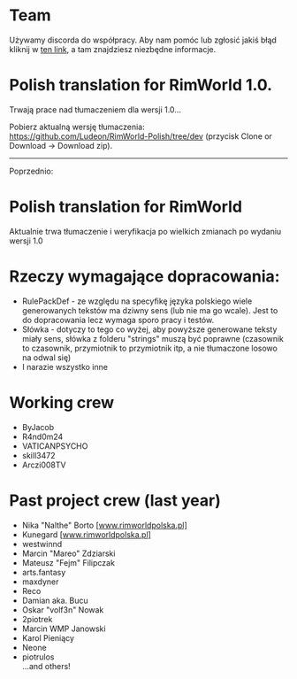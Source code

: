 # Team
Używamy discorda do współpracy. Aby nam pomóc lub zgłosić jakiś błąd kliknij w [ten link](https://discord.gg/BPkDRh9), a tam znajdziesz niezbędne informacje.

# Polish translation for RimWorld 1.0.

Trwają prace nad tłumaczeniem dla wersji 1.0...  

Pobierz aktualną wersję tłumaczenia:  
https://github.com/Ludeon/RimWorld-Polish/tree/dev (przycisk Clone or Download -> Download zip).  



--------
Poprzednio:
# Polish translation for RimWorld

Aktualnie trwa tłumaczenie i weryfikacja po wielkich zmianach po wydaniu wersji 1.0

# Rzeczy wymagające dopracowania:  
* RulePackDef - ze względu na specyfikę języka polskiego wiele generowanych tekstów ma dziwny sens (lub nie ma go wcale). Jest to do dopracowania lecz wymaga sporo pracy i testów.
* Słówka - dotyczy to tego co wyżej, aby powyższe generowane teksty miały sens, słówka z folderu "strings" muszą być poprawne (czasownik to czasownik, przymiotnik to przymiotnik itp, a nie tłumaczone losowo na odwal się)
* I narazie wszystko inne

# Working crew
* ByJacob  
* R4nd0m24  
* VATICANPSYCHO  
* skill3472
* Arczi008TV

# Past project crew (last year)
* Nika "Nalthe" Borto [www.rimworldpolska.pl]
* Kunegard [www.rimworldpolska.pl]
* westwinnd
* Marcin "Mareo" Zdziarski
* Mateusz "Fejm" Filipczak
* arts.fantasy
* maxdyner
* Reco
* Damian aka. Bucu
* Oskar "volf3n" Nowak
* 2piotrek
* Marcin WMP Janowski
* Karol Pieniący
* Neone
* piotrulos  
...and others!
